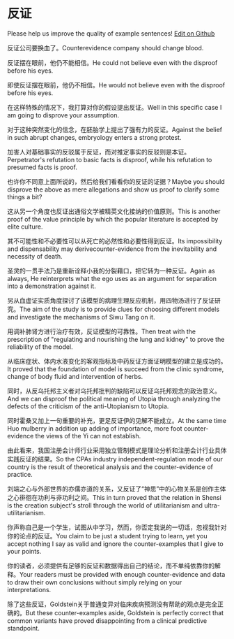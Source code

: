 # 反证

Please help us improve the quality of example sentences! [Edit on Github](https://github.com/jiyushe/jiyu-example-sentence-source/blob/main/chinese/fanzheng_1.md)

<p><span class="chinese">反证公司要换血了。</span><span class="english">Counterevidence company should change blood.</span></p>

<p><span class="chinese">反证摆在眼前，他仍不能相信。</span><span class="english">He could not believe even with the disproof before his eyes.</span></p>

<p><span class="chinese">即使反证摆在眼前，他仍不相信。</span><span class="english">He would not believe even with the disproof before his eyes.</span></p>

<p><span class="chinese">在这样特殊的情况下，我打算对你的假设提出反证。</span><span class="english">Well in this specific case I am going to disprove your assumption.</span></p>

<p><span class="chinese">对于这种突然变化的信念，在胚胎学上提出了强有力的反证。</span><span class="english">Against the belief in such abrupt changes, embryology enters a strong protest.</span></p>

<p><span class="chinese">加害人对基础事实的反驳属于反证，而对推定事实的反驳则是本证。</span><span class="english">Perpetrator's refutation to basic facts is disproof, while his refutation to presumed facts is proof.</span></p>

<p><span class="chinese">也许你不同意上面所说的，然后给我们看看你的反证的证据？</span><span class="english">Maybe you should disprove the above as mere allegations and show us proof to clarify some things a bit?</span></p>

<p><span class="chinese">这从另一个角度也反证出通俗文学被精英文化接纳的价值原则。</span><span class="english">This is another proof of the value principle by which the popular literature is accepted by elite culture.</span></p>

<p><span class="chinese">其不可能性和不必要性可以从死亡的必然性和必要性得到反证。</span><span class="english">Its impossibility and dispensability may derivecounter-evidence from the inevitability and necessity of death.</span></p>

<p><span class="chinese">圣灵的一贯手法乃是重新诠释小我的分裂藉口，把它转为一种反证。</span><span class="english">Again as always, He reinterprets what the ego uses as an argument for separation into a demonstration against it.</span></p>

<p><span class="chinese">另从血虚证实质角度探讨了该模型的病理生理反应机制，用四物汤进行了反证研究。</span><span class="english">The aim of the study is to provide clues for choosing different models and investigate the mechanisms of Siwu Tang on it.</span></p>

<p><span class="chinese">用调补肺肾方进行治疗有效，反证模型的可靠性。</span><span class="english">Then treat with the prescription of "regulating and nourishing the lung and kidney" to prove the reliability of the model.</span></p>

<p><span class="chinese">从临床症状、体内水液变化的客观指标及中药反证方面证明模型的建立是成功的。</span><span class="english">It proved that the foundation of model is succeed from the clinic syndrome, change of body fluid and intervention of herbs.</span></p>

<p><span class="chinese">同时，从反乌托邦主义者对乌托邦批判的缺陷可以反证乌托邦观念的政治意义。</span><span class="english">And we can disproof the political meaning of Utopia through analyzing the defects of the criticism of the anti-Utopianism to Utopia.</span></p>

<p><span class="chinese">同时霍桑又加上一句重要的补充，更足反证伊的见解不能成立。</span><span class="english">At the same time Huo mulberry in addition up adding of importance, more foot counter-evidence the views of the Yi can not establish.</span></p>

<p><span class="chinese">由此看来，我国注册会计师行业采用独立管制模式是理论分析和注册会计行业具体实践反证的结果。</span><span class="english">So the CPAs industry independent-regulation mode of our country is the result of theoretical analysis and the counter-evidence of practice.</span></p>

<p><span class="chinese">刘端之心与外部世界的亦儒亦道的关系，又反证了“神思”中的心物关系是创作主体之心徘徊在功利与非功利之间。</span><span class="english">This in turn proved that the relation in Shensi is the creation subject's stroll through the world of utilitarianism and ultra-utilitarianism.</span></p>

<p><span class="chinese">你声称自己是一个学生，试图从中学习，然而，你否定我说的一切话，忽视我针对你的论点的反证。</span><span class="english">You claim to be just a student trying to learn, yet you accept nothing I say as valid and ignore the counter-examples that I give to your points.</span></p>

<p><span class="chinese">你的读者，必须提供有足够的反证和数据得出自己的结论，而不单纯依靠你的解释。</span><span class="english">Your readers must be provided with enough counter-evidence and data to draw their own conclusions without simply relying on your interpretations.</span></p>

<p><span class="chinese">除了这些反证，Goldstein关于普通变异对临床疾病预测没有帮助的观点是完全正确的。</span><span class="english">But these counter-examples aside, Goldstein is perfectly correct that common variants have proved disappointing from a clinical predictive standpoint.</span></p>

